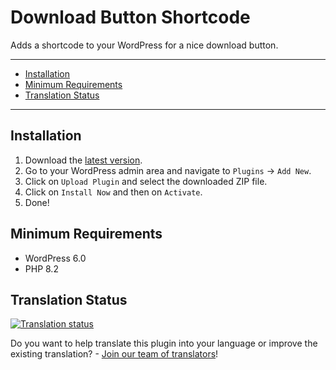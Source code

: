# Download Button Shortcode

Adds a shortcode to your WordPress for a nice download button.

______________________________________________________________________

<!-- mdformat-toc start --slug=github --maxlevel=6 --minlevel=2 -->

- [Installation](#installation)
- [Minimum Requirements](#minimum-requirements)
- [Translation Status](#translation-status)

<!-- mdformat-toc end -->

______________________________________________________________________

## Installation<a name="installation"></a>

1. Download the [latest version](https://github.com/ppfeufer/download-button-shortcode/releases/latest/download/download-button-shortcode.zip).
1. Go to your WordPress admin area and navigate to `Plugins` → `Add New`.
1. Click on `Upload Plugin` and select the downloaded ZIP file.
1. Click on `Install Now` and then on `Activate`.
1. Done!

## Minimum Requirements<a name="minimum-requirements"></a>

- WordPress 6.0
- PHP 8.2

## Translation Status<a name="translation-status"></a>

[![Translation status](https://weblate.ppfeufer.de/widget/wordpress-plugins/download-button-shortcode/multi-auto.svg)](https://weblate.ppfeufer.de/engage/wordpress-plugins/)

Do you want to help translate this plugin into your language or improve the existing
translation? - [Join our team of translators][weblate engage]!

<!-- Links -->

[weblate engage]: https://weblate.ppfeufer.de/engage/wordpress-plugins/ "Weblate Translations"
